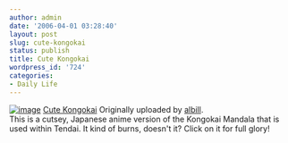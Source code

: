 ```yaml
---
author: admin
date: '2006-04-01 03:28:40'
layout: post
slug: cute-kongokai
status: publish
title: Cute Kongokai
wordpress_id: '724'
categories:
- Daily Life
---
```


[![image](http://static.flickr.com/48/121141686_b24b75d34f_m.jpg)](http://www.flickr.com/photos/albill/121141686/ "photo sharing")
[Cute Kongokai](http://www.flickr.com/photos/albill/121141686/)
Originally uploaded by [albill](http://www.flickr.com/people/albill/).\
 This is a cutsey, Japanese anime version of the Kongokai Mandala that
is used within Tendai. It kind of burns, doesn't it? Click on it for
full glory!
